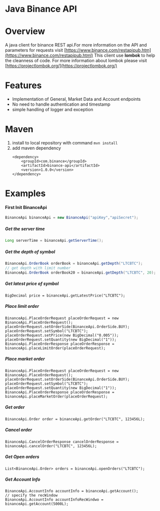 # Java Binance API

# Overview
A java client for binance REST api.For more information on the API and parameters for requests visit [https://www.binance.com/restapipub.htm](https://www.binance.com/restapipub.html)
This client use **lombok** to help the cleanness of code. For more information about lombok please visit [https://projectlombok.org/](https://projectlombok.org/)
# Features
* Implementation of General, Market Data and Account endpoints
* No need to handle authentication and timestamp
* simple handling of logger and exception
# Maven
1. install to local repository with command
    `mvn install`
2. add maven dependency
    ```
    <dependency>
        <groupId>com.binance</groupId>
        <artifactId>binance-api</artifactId>
        <version>1.0.0</version>
    </dependency>
    ```
# Examples
#### First Init BinanceApi
```java
BinanceApi binanceApi = new BinanceApi("apiKey","apiSecret");
```

##### Get the server time
```java
Long serverTime = binanceApi.getServerTime();
```
##### Get the depth of symbol
```java
BinanceApi.OrderBook orderBook = binanceApi.getDepth("LTCBTC");
// get depth with limit number
BinanceApi.OrderBook orderBook20 = binanceApi.getDepth("LTCBTC", 20);
```

##### Get latest price of symbol
```
BigDecimal price = binanceApi.getLatestPrice("LTCBTC");
```
##### Place limit order
```
BinanceApi.PlaceOrderRequest placeOrderRequest = new BinanceApi.PlaceOrderRequest();
placeOrderRequest.setOrderSide(BinanceApi.OrderSide.BUY);
placeOrderRequest.setSymbol("LTCBTC");
placeOrderRequest.setPrice(new BigDecimal("0.005"));
placeOrderRequest.setQuantity(new BigDecimal("1"));
BinanceApi.PlaceOrderResponse placeOrderResponse = binanceApi.placeLimitOrder(placeOrderRequest);
```

##### Place market order
```
BinanceApi.PlaceOrderRequest placeOrderRequest = new BinanceApi.PlaceOrderRequest();
placeOrderRequest.setOrderSide(BinanceApi.OrderSide.BUY);
placeOrderRequest.setSymbol("LTCBTC");
placeOrderRequest.setQuantity(new BigDecimal("1"));
BinanceApi.PlaceOrderResponse placeOrderResponse = binanceApi.placeMarketOrder(placeOrderRequest);
```
##### Get order
```
BinanceApi.Order order = binanceApi.getOrder("LTCBTC", 123456L);
```

##### Cancel order
```
BinanceApi.CancelOrderResponse cancelOrderResponse = binanceApi.cancelOrder("LTCBTC", 123456L);
```

##### Get Open orders
```
List<BinanceApi.Order> orders = binanceApi.openOrders("LTCBTC");
```

##### Get Account Info
```
BinanceApi.AccountInfo accountInfo = binanceApi.getAccount();
// specify the recWindow
BinanceApi.AccountInfo accountInfoRecWindwo = binanceApi.getAccount(5000L);
```



